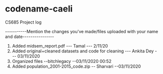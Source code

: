 # codename-caeli
CS685 Project log

-----------Mention the changes you've made/files uploaded with your name and date----------------
1. Added midsem_report.pdf --- Tamal --- 2/11/20
2. Added original+cleaned datasets and code for cleaning --- Ankita Dey --- 03/11/2020
3. Organized files --bitchlegacy --03/11/2020 00:52
4. Added population_2001-2015_code.zip -- Sharvari --03/11/2020
